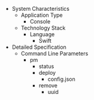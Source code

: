 * System Characteristics
  * Application Type
    * Console
  * Technology Stack
    * Language
      * Swift
* Detailed Specification
  * Command Line Parameters
    * pm
      * status
      * deploy
        * config.json
      * remove
        * uuid
